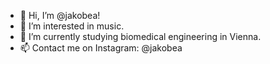 - 👋 Hi, I’m @jakobea!
- 👀 I’m interested in music.
- 🌱 I’m currently studying biomedical engineering in Vienna.
- 📫 Contact me on Instagram: @jakobea

<!---
jakobea/jakobea is a ✨ special ✨ repository because its `README.md` (this file) appears on your GitHub profile.
You can click the Preview link to take a look at your changes.
--->
